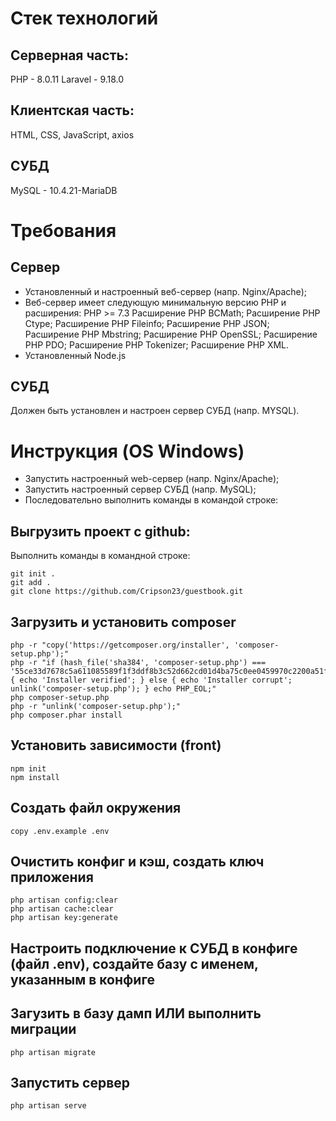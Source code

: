 # Стек технологий
## Серверная часть:
PHP - 8.0.11
Laravel - 9.18.0

## Клиентская часть:
HTML, CSS, JavaScript, axios

## СУБД
MySQL - 10.4.21-MariaDB

# Требования
## Cервер
- Установленный и настроенный веб-сервер (напр. Nginx/Apache);
- Веб-сервер имеет следующую минимальную версию PHP и расширения:
PHP >= 7.3
Расширение PHP BCMath;
Расширение PHP Ctype;
Расширение PHP Fileinfo;
Расширение PHP JSON;
Расширение PHP Mbstring;
Расширение PHP OpenSSL;
Расширение PHP PDO;
Расширение PHP Tokenizer;
Расширение PHP XML.
- Установленный Node.js
## СУБД
Должен быть установлен и настроен сервер СУБД (напр. MYSQL).

# Инструкция (OS Windows)
- Запустить настроенный web-сервер (напр. Nginx/Apache);
- Запустить настроенный сервер СУБД (напр. MySQL);
- Последовательно выполнить команды в командой строке:
## Выгрузить проект с github:
Выполнить команды в командной строке:
```
git init .
git add .
git clone https://github.com/Cripson23/guestbook.git
```
## Загрузить и установить composer
```
php -r "copy('https://getcomposer.org/installer', 'composer-setup.php');"
php -r "if (hash_file('sha384', 'composer-setup.php') === '55ce33d7678c5a611085589f1f3ddf8b3c52d662cd01d4ba75c0ee0459970c2200a51f492d557530c71c15d8dba01eae') { echo 'Installer verified'; } else { echo 'Installer corrupt'; unlink('composer-setup.php'); } echo PHP_EOL;"
php composer-setup.php
php -r "unlink('composer-setup.php');"
php composer.phar install
```
## Установить зависимости (front)
```
npm init
npm install
```
## Создать файл окружения
```
copy .env.example .env
```
## Очистить конфиг и кэш, создать ключ приложения
```
php artisan config:clear
php artisan cache:clear
php artisan key:generate
```
## Настроить подключение к СУБД в конфиге (файл .env), создайте базу с именем, указанным в конфиге
## Загузить в базу дамп ИЛИ выполнить миграции
```
php artisan migrate
```
## Запустить сервер
```
php artisan serve
```
